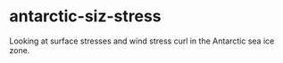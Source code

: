 # antarctic-siz-stress

Looking at surface stresses and wind stress curl in the Antarctic sea ice zone.
